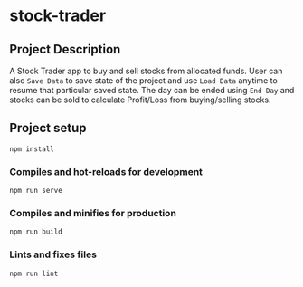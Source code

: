 # stock-trader

## Project Description

A Stock Trader app to buy and sell stocks from allocated funds. User can also `Save Data` to save state of the project and use `Load Data` anytime to resume that particular saved state. The day can be ended using `End Day` and stocks can be sold to calculate Profit/Loss from buying/selling stocks.


## Project setup
```
npm install
```

### Compiles and hot-reloads for development
```
npm run serve
```

### Compiles and minifies for production
```
npm run build
```

### Lints and fixes files
```
npm run lint
```
